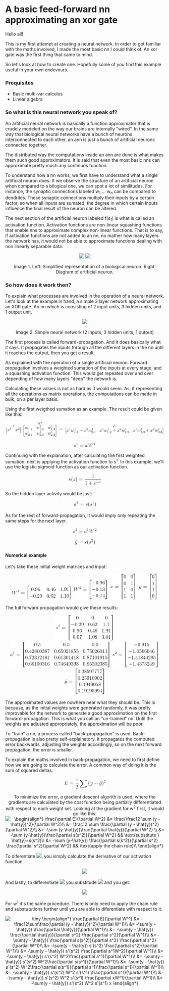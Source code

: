 # A basic feed-forward nn approximating an xor gate

Hello all!

This is my first attempt at creating a neural network. In order to get familiar with the maths involved, I made the most basic nn I could think of. An xor gate was the first thing that came to mind.

So let's look at how to create one. Hopefully some of you find this example useful in your own endevours.

### Prequisites
- Basic multi-var calculus
- Linear algebra

### So what is this neural network you speak of?

An artificial neural network is basically a function approximator that is crudely modeled on the way our brains are internally "wired". In the same way that biological neural networks have a bunch of neurons interconnected to each other, an ann is just a bunch of artificial neurons connected together.

The distributed way the computations inside an ann are done is what makes them such good approximators. It is said that even the most basic nns can approximate pretty much any continuos function.

To understand how a nn works, we first have to understand what a single artificial neuron does. If we observe the structure of an artificial neuron when compared to a bilogical one, we can spot a lot of similitudes. For instance, the synaptic connections labeled w<sub>1</sub> ... w<sub>n</sub> can be compared to dendrites. These synaptic connections multiply their inputs by a certain factor, so when all inputs are sumated, the degree in which certain inputs influence the final result of the neuron can be altered. 

The next section of the artificial neuron labeled f(s<sub>1</sub>) is what is called an activation function. Activation functions are non-linear squashing functions that enable nns to approximate complex non-linear functions. That is to say, if activation functions are not added to an nn, no mather how many layers the network has, it would not be able to approximate functions dealing with non linearly separable data.

<p align="center">
  <img src="https://cdn.rawgit.com/4driel/basic-nn-xor/master/images/biological-neuron.svg" height="200">
  <img src="https://cdn.rawgit.com/4driel/basic-nn-xor/master/images/artificial-neuron.svg" height="200">
</p>
<p align="center">
  Image 1. Left: Simplified representation of a biological neuron. Right: Diagram of artificial neuron.
</p>

### So how does it work then?

To explain what processes are involved in the operation of a neural network. Let's look at the example in hand, a simple 3 layer network approximating an XOR gate. An nn which is consisting of  2 input units, 3 hidden units, and 1 output unit.

<p align="center">
  <img src="https://cdn.rawgit.com/4driel/basic-nn-xor/master/images/neural-network.svg" height="200">
</p>
<p align="center">
  Image 2. Simple neural network (2 inputs, 3 hidden units, 1 output)
</p>

The first process is called forward-propagation. And it does basically what it says. It propagates the inputs through all the different layers in the nn until it reaches the output, then you get a result.

As explained with the operation of a single artificial neuron. Forward propagation involves a weighted sumation of the inputs at every stage, and a squashing activation function. This would get repeated over and over depending of how many layers "deep" the network is.

Calculating these values is not as hard as it would seem. As, if representing all the operations as matrix operations, the computations can be made in bulk, on a per layer basis.

Using the first weigthed sumation as an example. The result could be given like this:

<p align="center">
  <img src="https://github.com/4driel/basic-nn-xor/blob/readme-edit/images/hidden-sum-expanded.jpg">
</p>
<p align="center">
  <img src="https://github.com/4driel/basic-nn-xor/blob/readme-edit/images/hidden-sum.jpg">
</p>

Continuing with the explanation, after calculating the first weighted sumation, next is applying the activation function to s<sup>1</sup>. In this example, we'll use the logistic sigmoid function as our activation function.

<p align="center">
  <img src="https://github.com/4driel/basic-nn-xor/blob/readme-edit/images/sigmoid.jpg">
</p>

So the hidden layer activity would be just:

<p align="center">
  <img src="https://github.com/4driel/basic-nn-xor/blob/readme-edit/images/hidden-activity.jpg">
</p>

As for the rest of forward-propagation, it would imply only repeating the same steps for the next layer.

<p align="center">
  <img src="https://github.com/4driel/basic-nn-xor/blob/readme-edit/images/output-sum.jpg">
</p>

<p align="center">
  <img src="https://github.com/4driel/basic-nn-xor/blob/readme-edit/images/output-result.jpg">
</p>

#### Numerical example

Let's take these initial weight matrices and input:

<p align="center">
  <img src="https://github.com/4driel/basic-nn-xor/blob/readme-edit/images/numerical-w1.jpg">
  <img src="https://github.com/4driel/basic-nn-xor/blob/readme-edit/images/numerical-w2.jpg">
  <img src="https://github.com/4driel/basic-nn-xor/blob/readme-edit/images/numerical-x.jpg">
  <img src="https://github.com/4driel/basic-nn-xor/blob/readme-edit/images/numerical-y.jpg">
</p>

The full forward propagation would give these results:

<p align="center">
  <img src="https://github.com/4driel/basic-nn-xor/blob/readme-edit/images/numerical-s1.jpg">
  <img src="https://github.com/4driel/basic-nn-xor/blob/readme-edit/images/numerical-a1.jpg">
  <img src="https://github.com/4driel/basic-nn-xor/blob/readme-edit/images/numerical-a2.jpg">
  <img src="https://github.com/4driel/basic-nn-xor/blob/readme-edit/images/numerical-yhat.jpg">
</p>

The approximated values are nowhere near what they should be. This is because, as the initial weights were generated randomly, it was pretty improvable for the network to generate a good approximation on the first forward-propagation. This is what you call an "un-trained" nn. Until the weights are adjusted appropriately, the approximation will be poor.

To "train" a nn, a process called "back-propagation" is used. Back-propagation is also pretty self-explainatory, it propagates the computed error backwards, adjusting the weights accordingly, so on the next forward propagation, the error is smaller.

To explain the maths involved in back-propagation, we need to first define how we are going to calculate the error. A common way of doing it is the sum of squared deltas.

<p align="center">
  <img src="https://github.com/4driel/basic-nn-xor/blob/readme-edit/images/cost-function.jpg">
</p>

<p align="center">
To minimize the error, a gradient descent algorith is used, where the gradients are calculated by the cost function being partially differentiated with respect to each weight set. Looking at the gradient for w<sup>2</sup> first, it would go like this:
<img src="https://latex.codecogs.com/gif.latex?\begin{align*}&space;\frac{\partial&space;E}{\partial&space;W^2}&space;&=&space;\frac{\frac12&space;\sum&space;(y&space;-&space;\hat{y})^2}{\partial&space;W^2}\\&space;&=&space;\frac12&space;\sum&space;\frac{\partial&space;(y&space;-&space;\hat{y})^2}{\partial&space;W^2}\\&space;&=&space;-\sum&space;(y-\hat{y})\frac{\partial&space;\hat{y}}{\partial&space;W^2}&space;\\&space;&=&space;-\sum&space;(y-\hat{y})\frac{\partial&space;s(s^2)}{\partial&space;W^2}&space;&&&space;\text{substitute&space;}&space;\hat{y}=s(s^2)\\&space;&=&space;-\sum&space;(y-\hat{y})&space;\frac{\partial&space;s(s^2)}{\partial&space;s^2}&space;\frac{\partial&space;s^2}{\partial&space;W^2}&space;&&&space;\text{apply&space;the&space;chain&space;rule}\\&space;\end{align*}" title="\begin{align*} \frac{\partial E}{\partial W^2} &= \frac{\frac12 \sum (y - \hat{y})^2}{\partial W^2}\\ &= \frac12 \sum \frac{\partial (y - \hat{y})^2}{\partial W^2}\\ &= -\sum (y-\hat{y})\frac{\partial \hat{y}}{\partial W^2} \\ &= -\sum (y-\hat{y})\frac{\partial s(s^2)}{\partial W^2} && \text{substitute } \hat{y}=s(s^2)\\ &= -\sum (y-\hat{y}) \frac{\partial s(s^2)}{\partial s^2} \frac{\partial s^2}{\partial W^2} && \text{apply the chain rule}\\ \end{align*}" />
</p>

To diferentiate <img src="https://latex.codecogs.com/gif.latex?\inline&space;\frac{\partial&space;s(s^2))}{\partial&space;s^2}">, you simply calculate the derivative of our activation function.

<p align="center">
<img src="https://latex.codecogs.com/gif.latex?s'(z)&space;=&space;\frac{e^{-z}}{(1&space;&plus;&space;e^{-z})^2}">
</p>

And lastly, to differentiate <img src="https://latex.codecogs.com/gif.latex?\inline&space;\frac{\partial&space;s^2}{\partial&space;W^2}"> you substitude <img src="https://latex.codecogs.com/gif.latex?\inline&space;s^2=a^1W^2"> and you get:

<p align="center">
<img src="https://latex.codecogs.com/gif.latex?\frac{\partial&space;E}{\partial&space;W^2}=-\sum(y&space;-&space;\hat{y})s'(s^2)\frac{\partial&space;a^1W^2}{\partial&space;W^2}=-\sum(y&space;-&space;\hat{y})s'(s^2)\frac{\partial&space;a^1}{\partial&space;W^2}">
</p>

For w<sup>1</sup> it's the same procedure. There is only need to apply the chain rule and substututions further until you are able to diferentiate with respect to it.

<p align="center">
<img src="https://latex.codecogs.com/gif.latex?\begin{align*}&space;\frac{\partial&space;E}{\partial&space;W^1}&space;&=&space;-\frac12\sum\frac{\partial&space;(y&space;-&space;\hat{y})^2}{\partial&space;W^1}\\&space;&=&space;-\sum(y&space;-&space;\hat{y})&space;\frac{\partial&space;\hat{y}}{\partial&space;W^1}\\&space;&=&space;-\sum(y&space;-&space;\hat{y})&space;\frac{\partial&space;\hat{y}}{\partial&space;s^2}&space;\frac{\partial&space;s^2}{\partial&space;W^1}\\&space;&=&space;-\sum(y&space;-&space;\hat{y})&space;\frac{\partial&space;s(s^2)}{\partial&space;s^2}&space;\frac{\partial&space;s^2}{\partial&space;W^1}\\&space;&=&space;-\sum(y&space;-&space;\hat{y})&space;s'(s^2)&space;\frac{\partial&space;s^2}{\partial&space;W^1}\\&space;&=&space;-\sum(y&space;-&space;\hat{y})&space;s'(s^2)&space;\frac{\partial&space;a^1W^2}{\partial&space;W^1}\\&space;&=&space;-\sum(y&space;-&space;\hat{y})&space;s'(s^2)&space;W^2\frac{\partial&space;a^1}{\partial&space;W^1}\\&space;&=&space;-\sum(y&space;-&space;\hat{y})&space;s'(s^2)&space;W^2\frac{\partial&space;s(s^1)}{\partial&space;W^1}\\&space;&=&space;-\sum(y&space;-&space;\hat{y})&space;s'(s^2)&space;W^2\frac{\partial&space;s(s^1)}{\partial&space;s^1}\frac{\partial&space;s^1}{\partial&space;W^1}\\&space;&=&space;-\sum(y&space;-&space;\hat{y})&space;s'(s^2)&space;W^2&space;s'(s^1)&space;\frac{\partial&space;s^1}{\partial&space;W^1}\\&space;&=&space;-\sum(y&space;-&space;\hat{y})&space;s'(s^2)&space;W^2&space;s'(s^1)&space;\frac{\partial&space;xW^1}{\partial&space;W^1}\\&space;&=&space;-\sum(y&space;-&space;\hat{y})&space;s'(s^2)&space;W^2&space;s'(s^1)&space;x&space;\end{align*}" title="\tiny \begin{align*} \frac{\partial E}{\partial W^1} &= -\frac12\sum\frac{\partial (y - \hat{y})^2}{\partial W^1}\\ &= -\sum(y - \hat{y}) \frac{\partial \hat{y}}{\partial W^1}\\ &= -\sum(y - \hat{y}) \frac{\partial \hat{y}}{\partial s^2} \frac{\partial s^2}{\partial W^1}\\ &= -\sum(y - \hat{y}) \frac{\partial s(s^2)}{\partial s^2} \frac{\partial s^2}{\partial W^1}\\ &= -\sum(y - \hat{y}) s'(s^2) \frac{\partial s^2}{\partial W^1}\\ &= -\sum(y - \hat{y}) s'(s^2) \frac{\partial a^1W^2}{\partial W^1}\\ &= -\sum(y - \hat{y}) s'(s^2) W^2\frac{\partial a^1}{\partial W^1}\\ &= -\sum(y - \hat{y}) s'(s^2) W^2\frac{\partial s(s^1)}{\partial W^1}\\ &= -\sum(y - \hat{y}) s'(s^2) W^2\frac{\partial s(s^1)}{\partial s^1}\frac{\partial s^1}{\partial W^1}\\ &= -\sum(y - \hat{y}) s'(s^2) W^2 s'(s^1) \frac{\partial s^1}{\partial W^1}\\ &= -\sum(y - \hat{y}) s'(s^2) W^2 s'(s^1) \frac{\partial xW^1}{\partial W^1}\\ &= -\sum(y - \hat{y}) s'(s^2) W^2 s'(s^1) x \end{align*}" />
</p>
